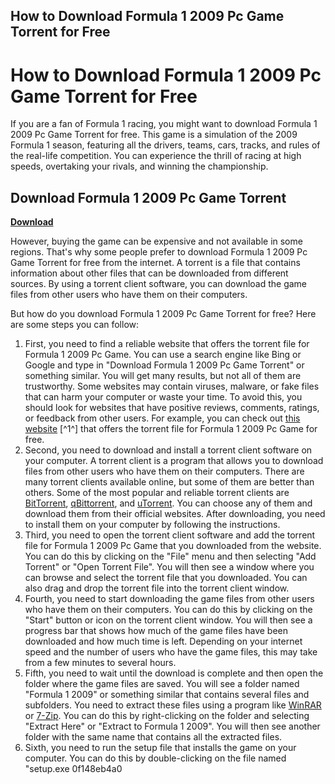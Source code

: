 ## How to Download Formula 1 2009 Pc Game Torrent for Free

  
# How to Download Formula 1 2009 Pc Game Torrent for Free
 
If you are a fan of Formula 1 racing, you might want to download Formula 1 2009 Pc Game Torrent for free. This game is a simulation of the 2009 Formula 1 season, featuring all the drivers, teams, cars, tracks, and rules of the real-life competition. You can experience the thrill of racing at high speeds, overtaking your rivals, and winning the championship.
 
## Download Formula 1 2009 Pc Game Torrent


[**Download**](https://www.google.com/url?q=https%3A%2F%2Fshurll.com%2F2tK8KX&sa=D&sntz=1&usg=AOvVaw3g4Ir864RUd9rI8j7bloZB)

 
However, buying the game can be expensive and not available in some regions. That's why some people prefer to download Formula 1 2009 Pc Game Torrent for free from the internet. A torrent is a file that contains information about other files that can be downloaded from different sources. By using a torrent client software, you can download the game files from other users who have them on their computers.
 
But how do you download Formula 1 2009 Pc Game Torrent for free? Here are some steps you can follow:
 
1. First, you need to find a reliable website that offers the torrent file for Formula 1 2009 Pc Game. You can use a search engine like Bing or Google and type in "Download Formula 1 2009 Pc Game Torrent" or something similar. You will get many results, but not all of them are trustworthy. Some websites may contain viruses, malware, or fake files that can harm your computer or waste your time. To avoid this, you should look for websites that have positive reviews, comments, ratings, or feedback from other users. For example, you can check out [this website](https://archive.org/details/formula-1-2009) [^1^] that offers the torrent file for Formula 1 2009 Pc Game for free.
2. Second, you need to download and install a torrent client software on your computer. A torrent client is a program that allows you to download files from other users who have them on their computers. There are many torrent clients available online, but some of them are better than others. Some of the most popular and reliable torrent clients are [BitTorrent](https://www.bittorrent.com/), [qBittorrent](https://www.qbittorrent.org/), and [uTorrent](https://www.utorrent.com/). You can choose any of them and download them from their official websites. After downloading, you need to install them on your computer by following the instructions.
3. Third, you need to open the torrent client software and add the torrent file for Formula 1 2009 Pc Game that you downloaded from the website. You can do this by clicking on the "File" menu and then selecting "Add Torrent" or "Open Torrent File". You will then see a window where you can browse and select the torrent file that you downloaded. You can also drag and drop the torrent file into the torrent client window.
4. Fourth, you need to start downloading the game files from other users who have them on their computers. You can do this by clicking on the "Start" button or icon on the torrent client window. You will then see a progress bar that shows how much of the game files have been downloaded and how much time is left. Depending on your internet speed and the number of users who have the game files, this may take from a few minutes to several hours.
5. Fifth, you need to wait until the download is complete and then open the folder where the game files are saved. You will see a folder named "Formula 1 2009" or something similar that contains several files and subfolders. You need to extract these files using a program like [WinRAR](https://www.win-rar.com/) or [7-Zip](https://www.7-zip.org/). You can do this by right-clicking on the folder and selecting "Extract Here" or "Extract to Formula 1 2009". You will then see another folder with the same name that contains all the extracted files.
6. Sixth, you need to run the setup file that installs the game on your computer. You can do this by double-clicking on the file named "setup.exe 0f148eb4a0
